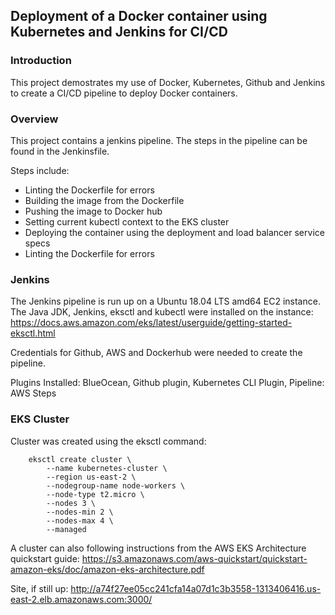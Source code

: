 Deployment of a Docker container using Kubernetes and Jenkins for CI/CD
-----

### Introduction

This project demostrates my use of Docker, Kubernetes, Github and Jenkins to create a CI/CD pipeline to deploy Docker containers. 

### Overview

This project contains a jenkins pipeline. The steps in the pipeline can be found in the Jenkinsfile. 

Steps include: 
* Linting the Dockerfile for errors
* Building the image from the Dockerfile
* Pushing the image to Docker hub
* Setting current kubectl context to the EKS cluster
* Deploying the container using the deployment and load balancer service specs
* Linting the Dockerfile for errors

### Jenkins

The Jenkins pipeline is run up on a Ubuntu 18.04 LTS amd64 EC2 instance. The Java JDK, Jenkins, eksctl and kubectl were installed on the instance: https://docs.aws.amazon.com/eks/latest/userguide/getting-started-eksctl.html

Credentials for Github, AWS and Dockerhub were needed to create the pipeline.

Plugins Installed: BlueOcean, Github plugin, Kubernetes CLI Plugin, Pipeline: AWS Steps


### EKS Cluster

Cluster was created using the eksctl command:
```
	eksctl create cluster \
		--name kubernetes-cluster \
		--region us-east-2 \
		--nodegroup-name node-workers \
		--node-type t2.micro \
		--nodes 3 \
		--nodes-min 2 \
		--nodes-max 4 \
		--managed
```

A cluster can also following instructions from the AWS EKS Architecture quickstart guide: https://s3.amazonaws.com/aws-quickstart/quickstart-amazon-eks/doc/amazon-eks-architecture.pdf


Site, if still up:
http://a74f27ee05cc241cfa14a07d1c3b3558-1313406416.us-east-2.elb.amazonaws.com:3000/